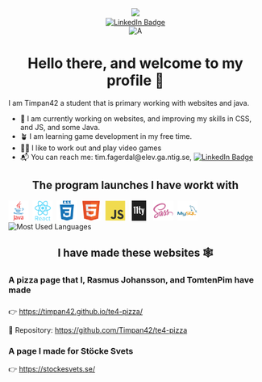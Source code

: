 <div id="header" align="center">
  <img src="https://media.giphy.com/media/v1.Y2lkPTc5MGI3NjExcHgyZHhqcmJsMG0zdnpsdm5xZnVrajY5cm9hMXg1ZmplenZ3d2gwcyZlcD12MV9pbnRlcm5hbF9naWZfYnlfaWQmY3Q9cw/gjrYDwbjnK8x36xZIO/giphy.gif" width="100"/>

  <div>
    <a href="https://www.linkedin.com/in/tim-fagerdal-a70106293/">
    <img src="https://img.shields.io/badge/LinkedIn-blue?style=for-the-badge&logo=linkedin&logoColor=white" alt="LinkedIn Badge"/>
  </a>
  </div>  
</div>

<div align="center">
 <img src="https://komarev.com/ghpvc/?username=Timpan42&style=flat-square&color=blue" alt="A "/>
</div>
<div >
  <h1 align="center">
    Hello there, and welcome to my profile 👋
  </h1>

  <p>
    I am Timpan42 a student that is primary working with websites and java.
  </p>
  <ul>
    <li>🔭 I am currently working on websites, and improving my skills in CSS, and JS, and some Java.</li>
    <li>🪴 I am learning game development in my free time.</li>
    <li>🏃‍♂️ I like to work out and play video games</li>
    <li>📬 You can reach me: tim.fagerdal@elev.ga.ntig.se,
    <a href="https://www.linkedin.com/in/tim-fagerdal-a70106293/">
    <img src="https://img.shields.io/badge/LinkedIn-blue?style=for-the-badge&logo=linkedin&logoColor=white" alt="LinkedIn Badge"/>
    </a>
    </li>
    
  </ul>
</div>


<div >
  <h2 align="center">
    The program launches I have workt with
  </h2>
  <div>
  <img src="https://github.com/devicons/devicon/blob/master/icons/java/java-original-wordmark.svg" title="Java" alt="Java" width="40" height="40"/>&nbsp;
  <img src="https://github.com/devicons/devicon/blob/master/icons/react/react-original-wordmark.svg" title="React" alt="React" width="40" height="40"/>&nbsp;
  <img src="https://github.com/devicons/devicon/blob/master/icons/css3/css3-plain-wordmark.svg"  title="CSS3" alt="CSS" width="40" height="40"/>&nbsp;
  <img src="https://github.com/devicons/devicon/blob/master/icons/html5/html5-original.svg" title="HTML5" alt="HTML5" width="40" height="40"/>&nbsp;
  <img src="https://github.com/devicons/devicon/blob/master/icons/javascript/javascript-original.svg" title="JavaScript" alt="JavaScript" width="40" height="40"/>&nbsp;
  <img src="https://github.com/devicons/devicon/blob/master/icons/eleventy/eleventy-original.svg" title="11ty"  alt="11ty" width="40" height="40"/>&nbsp;
  <img src="https://github.com/devicons/devicon/blob/master/icons/sass/sass-original.svg" title="Sass"  alt="Sass" width="40" height="40"/>&nbsp;
  <img src="https://github.com/devicons/devicon/blob/master/icons/mysql/mysql-original-wordmark.svg" title="MySQL"  alt="MySQL" width="40" height="40"/>&nbsp;
</div>
  <img src="https://github-readme-stats.vercel.app/api/top-langs/?username=Timpan42&layout=compact" title="Most Used Languages" alt="Most Used Languages">
</div>


<div>
  <h2 align="center">
    I have made these websites 🕸
  </h2>
  <h3>
    A pizza page that I, 
    <a herf="https://github.com/RasmusJohansson04">Rasmus Johansson</a>, and 
    <a herf="https://github.com/TomtenPim">
    TomtenPim 
    </a>
    have made
 </h3>
 
</div>

###  
👉 https://timpan42.github.io/te4-pizza/

🤖 Repository: https://github.com/Timpan42/te4-pizza 

### A page I made for Stöcke Svets 
👉 https://stockesvets.se/

<!--
**Timpan42/Timpan42** is a ✨ _special_ ✨ repository because its `README.md` (this file) appears on your GitHub profile.

Here are some ideas to get you started:

- 🔭 I’m currently working on ...
- 🌱 I’m currently learning ...
- 👯 I’m looking to collaborate on ...
- 🤔 I’m looking for help with ...
- 💬 Ask me about ...
- 📫 How to reach me: ...
- 😄 Pronouns: ...
- ⚡ Fun fact: ...
-->
